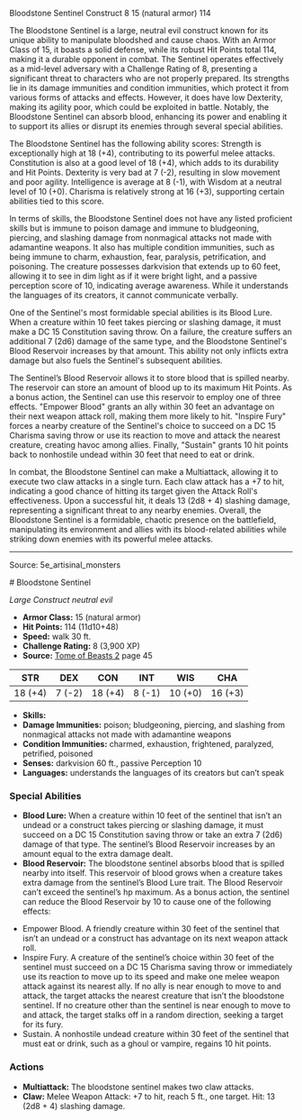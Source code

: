 <MonsterName/>Bloodstone Sentinel</MonsterName>
<CreatureType/>Construct</CreatureType>
<CR/>8</CR>
<AC/>15 (natural armor)</AC>
<HP/>114</HP>
<summary>The Bloodstone Sentinel is a large, neutral evil construct known for its unique ability to manipulate bloodshed and cause chaos. With an Armor Class of 15, it boasts a solid defense, while its robust Hit Points total 114, making it a durable opponent in combat. The Sentinel operates effectively as a mid-level adversary with a Challenge Rating of 8, presenting a significant threat to characters who are not properly prepared. Its strengths lie in its damage immunities and condition immunities, which protect it from various forms of attacks and effects. However, it does have low Dexterity, making its agility poor, which could be exploited in battle. Notably, the Bloodstone Sentinel can absorb blood, enhancing its power and enabling it to support its allies or disrupt its enemies through several special abilities.</summary>

<detail>

The Bloodstone Sentinel has the following ability scores: Strength is exceptionally high at 18 (+4), contributing to its powerful melee attacks. Constitution is also at a good level of 18 (+4), which adds to its durability and Hit Points. Dexterity is very bad at 7 (-2), resulting in slow movement and poor agility. Intelligence is average at 8 (-1), with Wisdom at a neutral level of 10 (+0). Charisma is relatively strong at 16 (+3), supporting certain abilities tied to this score. 

In terms of skills, the Bloodstone Sentinel does not have any listed proficient skills but is immune to poison damage and immune to bludgeoning, piercing, and slashing damage from nonmagical attacks not made with adamantine weapons. It also has multiple condition immunities, such as being immune to charm, exhaustion, fear, paralysis, petrification, and poisoning. The creature possesses darkvision that extends up to 60 feet, allowing it to see in dim light as if it were bright light, and a passive perception score of 10, indicating average awareness. While it understands the languages of its creators, it cannot communicate verbally. 

One of the Sentinel's most formidable special abilities is its Blood Lure. When a creature within 10 feet takes piercing or slashing damage, it must make a DC 15 Constitution saving throw. On a failure, the creature suffers an additional 7 (2d6) damage of the same type, and the Bloodstone Sentinel's Blood Reservoir increases by that amount. This ability not only inflicts extra damage but also fuels the Sentinel's subsequent abilities.

The Sentinel’s Blood Reservoir allows it to store blood that is spilled nearby. The reservoir can store an amount of blood up to its maximum Hit Points. As a bonus action, the Sentinel can use this reservoir to employ one of three effects. "Empower Blood" grants an ally within 30 feet an advantage on their next weapon attack roll, making them more likely to hit. "Inspire Fury" forces a nearby creature of the Sentinel's choice to succeed on a DC 15 Charisma saving throw or use its reaction to move and attack the nearest creature, creating havoc among allies. Finally, "Sustain" grants 10 hit points back to nonhostile undead within 30 feet that need to eat or drink.

In combat, the Bloodstone Sentinel can make a Multiattack, allowing it to execute two claw attacks in a single turn. Each claw attack has a +7 to hit, indicating a good chance of hitting its target given the Attack Roll's effectiveness. Upon a successful hit, it deals 13 (2d8 + 4) slashing damage, representing a significant threat to any nearby enemies. Overall, the Bloodstone Sentinel is a formidable, chaotic presence on the battlefield, manipulating its environment and allies with its blood-related abilities while striking down enemies with its powerful melee attacks.</detail>



---

Source: 5e_artisinal_monsters

<statblock>
# Bloodstone Sentinel

*Large* *Construct* *neutral evil*

- **Armor Class:** 15 (natural armor)
- **Hit Points:** 114 (11d10+48)
- **Speed:** walk 30 ft.
- **Challenge Rating:** 8 (3,900 XP)
- **Source:** [Tome of Beasts 2](https://koboldpress.com/kpstore/product/tome-of-beasts-2-for-5th-edition) page 45

| STR | DEX | CON | INT | WIS | CHA |
| --- | --- | --- | --- | --- | --- |
| 18 (+4) | 7 (-2) | 18 (+4) | 8 (-1) | 10 (+0) | 16 (+3) |

- **Skills:** 
- **Damage Immunities:** poison; bludgeoning, piercing, and slashing from nonmagical attacks not made with adamantine weapons
- **Condition Immunities:** charmed, exhaustion, frightened, paralyzed, petrified, poisoned
- **Senses:** darkvision 60 ft., passive Perception 10
- **Languages:** understands the languages of its creators but can’t speak

### Special Abilities

- **Blood Lure:** When a creature within 10 feet of the sentinel that isn’t an undead or a construct takes piercing or slashing damage, it must succeed on a DC 15 Constitution saving throw or take an extra 7 (2d6) damage of that type. The sentinel’s Blood Reservoir increases by an amount equal to the extra damage dealt.
- **Blood Reservoir:** The bloodstone sentinel absorbs blood that is spilled nearby into itself. This reservoir of blood grows when a creature takes extra damage from the sentinel’s Blood Lure trait. The Blood Reservoir can’t exceed the sentinel’s hp maximum. As a bonus action, the sentinel can reduce the Blood Reservoir by 10 to cause one of the following effects: 
* Empower Blood. A friendly creature within 30 feet of the sentinel that isn’t an undead or a construct has advantage on its next weapon attack roll. 
* Inspire Fury. A creature of the sentinel’s choice within 30 feet of the sentinel must succeed on a DC 15 Charisma saving throw or immediately use its reaction to move up to its speed and make one melee weapon attack against its nearest ally. If no ally is near enough to move to and attack, the target attacks the nearest creature that isn’t the bloodstone sentinel. If no creature other than the sentinel is near enough to move to and attack, the target stalks off in a random direction, seeking a target for its fury. 
* Sustain. A nonhostile undead creature within 30 feet of the sentinel that must eat or drink, such as a ghoul or vampire, regains 10 hit points.

### Actions

- **Multiattack:** The bloodstone sentinel makes two claw attacks.
- **Claw:** Melee Weapon Attack: +7 to hit, reach 5 ft., one target. Hit: 13 (2d8 + 4) slashing damage.


</statblock>


